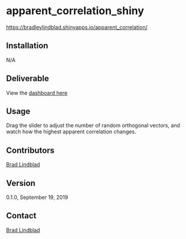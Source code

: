 # apparent_correlation_shiny
https://bradleylindblad.shinyapps.io/apparent_correlation/

## Installation
N/A

## Deliverable
View the [dashboard here](https://bradleylindblad.shinyapps.io/apparent_correlation/)

## Usage
Drag the slider to adjust the number of random orthogonal vectors, and watch how the highest apparent correlation changes.

## Contributors
[Brad Lindblad](https://github.com/lindblb)

## Version
0.1.0, September 19, 2019

## Contact
[Brad Lindblad](https://github.com/lindblb)

